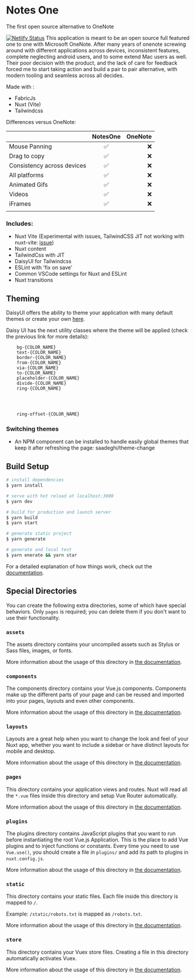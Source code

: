 # Notes One
The first open source alternative to OneNote

[![Netlify Status](https://api.netlify.com/api/v1/badges/456c69bc-acbe-4e23-8956-fe5edf15cb7c/deploy-status)](https://app.netlify.com/sites/notesone/deploys)
This application is meant to be an open source full featured one to one with Microsoft OneNote. 
After many years of onenote screwing around with different applications across devices, inconsistent features, complete neglecting android users, and to some extend Mac users as well. Their poor decision with the product, and the lack of care for feedback forced me to start taking action and build a pair to pair alternative, with modern tooling and seamless across all decides. 

Made with :
- FabricJs
- Nuxt (Vite)
- Tailwindcss




Differences versus OneNote:

|    |      NotesOne      |  OneNote |
|----------|:-------------:|------:|
| Mouse Panning |  ✅    | ❌ |
| Drag to copy |   ✅    |   ❌ |
| Consistency across devices |   ✅    |   ❌ |
| All platforms |   ✅    |   ❌ |
| Animated Gifs |   ✅    |   ❌ |
| Videos |   ✅    |   ❌ |
| iFrames |   ✅    |   ❌ |
|  | |     |



### Includes:

*   Nuxt Vite (Experimental with issues, TailwindCSS JIT not working with nuxt-vite: [issue](https://github.com/nuxt/vite/issues/159))
*   Nuxt content
*   TailwindCss with JIT
*   DaisyUI for Tailwindcss
*   ESLint with 'fix on save'
*   Common VSCode settings for Nuxt and ESLint
*   Nuxt transitions

## Theming

DaisyUI offers the ability to theme your application with many default themes or create your own [here](https://daisyui.com/core/colors).

Daisy UI has the next utility classes where the theme will be applied (check the previous link for more details):

```
    bg-{COLOR_NAME}
    text-{COLOR_NAME}
    border-{COLOR_NAME}
    from-{COLOR_NAME}
    via-{COLOR_NAME}
    to-{COLOR_NAME}
    placeholder-{COLOR_NAME}
    divide-{COLOR_NAME}
    ring-{COLOR_NAME}




    ring-offset-{COLOR_NAME}
```

### Switching themes

*   An NPM component can be installed to handle easily global themes that keep it after refreshing the page: saadeghi/theme-change

## Build Setup

```bash
# install dependencies
$ yarn install

# serve with hot reload at localhost:3000
$ yarn dev

# build for production and launch server
$ yarn build
$ yarn start

# generate static project
$ yarn generate

# generate and local test
$ yarn enerate && yarn star
```

For a detailed explanation of how things work, check out the [documentation](https://nuxtjs.org).

## Special Directories

You can create the following extra directories, some of which have special behaviors. Only `pages` is required; you can delete them if you don't want to use their functionality.

### `assets`

The assets directory contains your uncompiled assets such as Stylus or Sass files, images, or fonts.

More information about the usage of this directory in [the documentation](https://nuxtjs.org/docs/2.x/directory-structure/assets).

### `components`

The components directory contains your Vue.js components. Components make up the different parts of your page and can be reused and imported into your pages, layouts and even other components.

More information about the usage of this directory in [the documentation](https://nuxtjs.org/docs/2.x/directory-structure/components).

### `layouts`

Layouts are a great help when you want to change the look and feel of your Nuxt app, whether you want to include a sidebar or have distinct layouts for mobile and desktop.

More information about the usage of this directory in [the documentation](https://nuxtjs.org/docs/2.x/directory-structure/layouts).

### `pages`

This directory contains your application views and routes. Nuxt will read all the `*.vue` files inside this directory and setup Vue Router automatically.

More information about the usage of this directory in [the documentation](https://nuxtjs.org/docs/2.x/get-started/routing).

### `plugins`

The plugins directory contains JavaScript plugins that you want to run before instantiating the root Vue.js Application. This is the place to add Vue plugins and to inject functions or constants. Every time you need to use `Vue.use()`, you should create a file in `plugins/` and add its path to plugins in `nuxt.config.js`.

More information about the usage of this directory in [the documentation](https://nuxtjs.org/docs/2.x/directory-structure/plugins).

### `static`

This directory contains your static files. Each file inside this directory is mapped to `/`.

Example: `/static/robots.txt` is mapped as `/robots.txt`.

More information about the usage of this directory in [the documentation](https://nuxtjs.org/docs/2.x/directory-structure/static).

### `store`

This directory contains your Vuex store files. Creating a file in this directory automatically activates Vuex.

More information about the usage of this directory in [the documentation](https://nuxtjs.org/docs/2.x/directory-structure/store).

